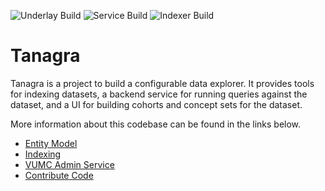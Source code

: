 ![Underlay Build](https://github.com/DataBiosphere/tanagra/actions/workflows/underlay-test.yaml/badge.svg?branch=main)
![Service Build](https://github.com/DataBiosphere/tanagra/actions/workflows/service-test.yaml/badge.svg?branch=main)
![Indexer Build](https://github.com/DataBiosphere/tanagra/actions/workflows/indexer-test.yaml/badge.svg?branch=main)
# Tanagra

Tanagra is a project to build a configurable data explorer. It provides tools for indexing datasets, a backend
service for running queries against the dataset, and a UI for building cohorts and concept sets for the dataset.

More information about this codebase can be found in the links below.

* [Entity Model](./docs/ENTITY_MODEL.md)
* [Indexing](./docs/INDEXING.md)
* [VUMC Admin Service](./docs/VUMC_ADMIN_SERVICE.md)
* [Contribute Code](./docs/CONTRIBUTING.md)
